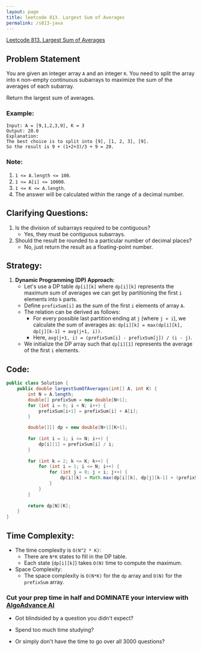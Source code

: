```yaml
---
layout: page
title: leetcode 813. Largest Sum of Averages
permalink: /s813-java
---
```

[Leetcode 813. Largest Sum of Averages](https://algoadvance.github.io/algoadvance/l813)
## Problem Statement

You are given an integer array `A` and an integer `K`. You need to split the array into `K` non-empty continuous subarrays to maximize the sum of the averages of each subarray.

Return the largest sum of averages. 

### Example:

```
Input: A = [9,1,2,3,9], K = 3
Output: 20.0
Explanation:
The best choice is to split into [9], [1, 2, 3], [9]. 
So the result is 9 + (1+2+3)/3 + 9 = 20.
```

### Note:

1. `1 <= A.length <= 100`.
2. `1 <= A[i] <= 10000`.
3. `1 <= K <= A.length`.
4. The answer will be calculated within the range of a decimal number.

## Clarifying Questions:

1. Is the division of subarrays required to be contiguous?
   - Yes, they must be contiguous subarrays.
2. Should the result be rounded to a particular number of decimal places?
   - No, just return the result as a floating-point number.

## Strategy:

1. **Dynamic Programming (DP) Approach:** 
   - Let's use a DP table `dp[i][k]` where `dp[i][k]` represents the maximum sum of averages we can get by partitioning the first `i` elements into `k` parts.
   - Define `prefixSum[i]` as the sum of the first `i` elements of array `A`.
   - The relation can be derived as follows:
     - For every possible last partition ending at `j` (where `j < i`), we calculate the sum of averages as: `dp[i][k] = max(dp[i][k], dp[j][k-1] + avg(j+1, i))`.
     - Here, `avg(j+1, i) = (prefixSum[i] - prefixSum[j]) / (i - j)`.
   - We initialize the DP array such that `dp[i][1]` represents the average of the first `i` elements.

## Code:

```java
public class Solution {
    public double largestSumOfAverages(int[] A, int K) {
        int N = A.length;
        double[] prefixSum = new double[N+1];
        for (int i = 0; i < N; i++) {
            prefixSum[i+1] = prefixSum[i] + A[i];
        }

        double[][] dp = new double[N+1][K+1];
        
        for (int i = 1; i <= N; i++) {
            dp[i][1] = prefixSum[i] / i;
        }
        
        for (int k = 2; k <= K; k++) {
            for (int i = 1; i <= N; i++) {
                for (int j = 0; j < i; j++) {
                    dp[i][k] = Math.max(dp[i][k], dp[j][k-1] + (prefixSum[i] - prefixSum[j]) / (i - j));
                }
            }
        }
        
        return dp[N][K];
    }
}
```

## Time Complexity:

- The time complexity is `O(N^2 * K)`:
  - There are `N*K` states to fill in the DP table.
  - Each state (`dp[i][k]`) takes `O(N)` time to compute the maximum.
- Space Complexity:
  - The space complexity is `O(N*K)` for the `dp` array and `O(N)` for the `prefixSum` array.


### Cut your prep time in half and DOMINATE your interview with [AlgoAdvance AI](https://algoAdvance.com)

- Got blindsided by a question you didn't expect?

- Spend too much time studying?

- Or simply don't have the time to go over all 3000 questions?

